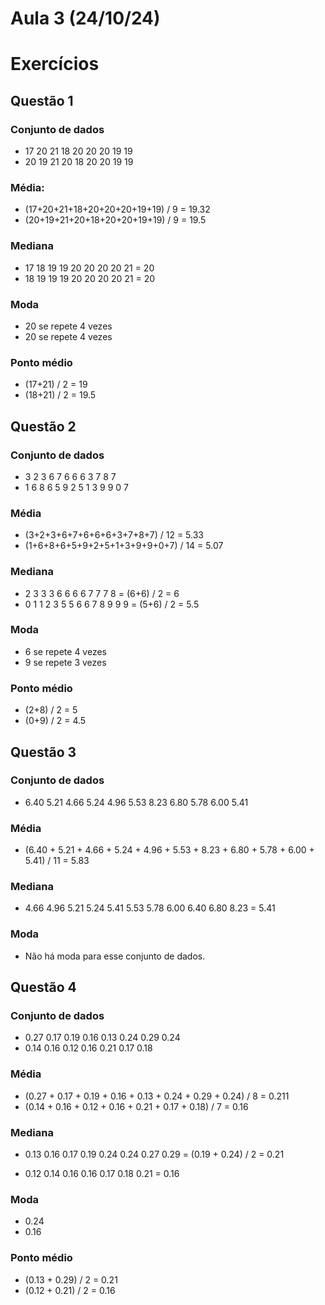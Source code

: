 # Aula 3 (24/10/24)

# Exercícios

## Questão 1

### Conjunto de dados

- 17 20 21 18 20 20 20 19 19
- 20 19 21 20 18 20 20 19 19

### Média:

- (17+20+21+18+20+20+20+19+19) / 9 = 19.32
- (20+19+21+20+18+20+20+19+19) / 9 = 19.5

### Mediana

- 17 18 19 19 20 20 20 20 21 = 20
- 18 19 19 19 20 20 20 20 21 = 20

### Moda

- 20 se repete 4 vezes
- 20 se repete 4 vezes

### Ponto médio

- (17+21) / 2 = 19
- (18+21) / 2 = 19.5

## Questão 2

### Conjunto de dados

- 3 2 3 6 7 6 6 6 3 7 8 7
- 1 6 8 6 5 9 2 5 1 3 9 9 0 7

### Média

- (3+2+3+6+7+6+6+6+3+7+8+7) / 12 = 5.33
- (1+6+8+6+5+9+2+5+1+3+9+9+0+7) / 14 = 5.07

### Mediana

- 2 3 3 3 6 6 6 6 7 7 7 8 = (6+6) / 2 = 6
- 0 1 1 2 3 5 5 6 6 7 8 9 9 9 = (5+6) / 2 = 5.5

### Moda

- 6 se repete 4 vezes
- 9 se repete 3 vezes

### Ponto médio

- (2+8) / 2 = 5
- (0+9) / 2 = 4.5

## Questão 3

### Conjunto de dados

- 6.40 5.21 4.66 5.24 4.96 5.53 8.23 6.80 5.78 6.00 5.41

### Média

- (6.40 + 5.21 + 4.66 + 5.24 + 4.96 + 5.53 + 8.23 + 6.80 + 5.78 + 6.00 + 5.41) / 11 = 5.83

### Mediana

- 4.66 4.96 5.21 5.24 5.41 5.53 5.78 6.00 6.40 6.80 8.23 = 5.41

### Moda

- Não há moda para esse conjunto de dados.

## Questão 4

### Conjunto de dados

- 0.27 0.17 0.19 0.16 0.13 0.24 0.29 0.24
- 0.14 0.16 0.12 0.16 0.21 0.17 0.18

### Média

- (0.27 + 0.17 + 0.19 + 0.16 + 0.13 + 0.24 + 0.29 + 0.24) / 8 = 0.211
- (0.14 + 0.16 + 0.12 + 0.16 + 0.21 + 0.17 + 0.18) / 7 = 0.16

### Mediana

- 0.13 0.16 0.17 0.19 0.24 0.24 0.27 0.29 = (0.19 + 0.24) / 2 = 0.21

- 0.12 0.14 0.16 0.16 0.17 0.18 0.21 = 0.16

### Moda

- 0.24
- 0.16

### Ponto médio

- (0.13 + 0.29) / 2 = 0.21
- (0.12 + 0.21) / 2 = 0.16
